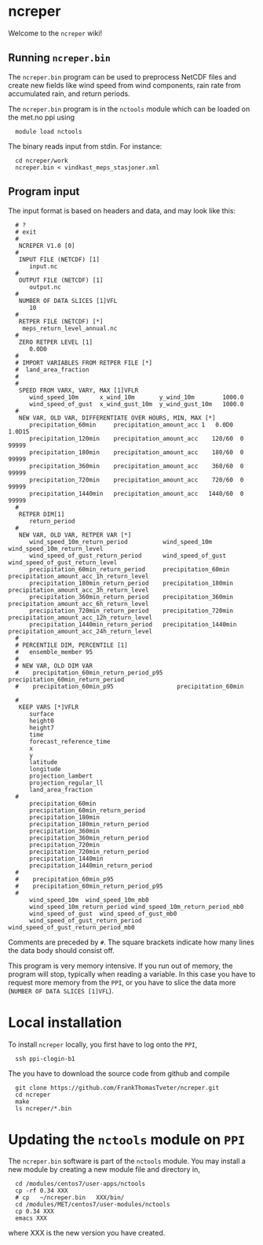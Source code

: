 # ncreper

Welcome to the `ncreper` wiki!

## Running `ncreper.bin`


The `ncreper.bin` program can be used to preprocess NetCDF files and create new fields like wind speed from wind components, rain rate from accumulated rain, and return periods.

The `ncreper.bin` program is in the `nctools` module which can be loaded on the met.no ppi using

      module load nctools

The binary reads input from stdin. For instance:

      cd ncreper/work
      ncreper.bin < vindkast_meps_stasjoner.xml


## Program input
The input format is based on headers and data, and may look like this:

      # ?
      # exit
      #
       NCREPER V1.0 [0]
      #
       INPUT FILE (NETCDF) [1]
          input.nc
      #
       OUTPUT FILE (NETCDF) [1]
          output.nc
      #
       NUMBER OF DATA SLICES [1]VFL
          10
      #
       RETPER FILE (NETCDF) [*]
        meps_return_level_annual.nc
      #
       ZERO RETPER LEVEL [1]
          0.0D0
      #
      # IMPORT VARIABLES FROM RETPER FILE [*]
      #  land_area_fraction
      #
      #
       SPEED FROM VARX, VARY, MAX [1]VFLR
          wind_speed_10m      x_wind_10m       y_wind_10m        1000.0
          wind_speed_of_gust  x_wind_gust_10m  y_wind_gust_10m   1000.0
      #
       NEW VAR, OLD VAR, DIFFERENTIATE OVER HOURS, MIN, MAX [*]
          precipitation_60min     precipitation_amount_acc 1   0.0D0   1.0D15
          precipitation_120min    precipitation_amount_acc    120/60  0 99999
          precipitation_180min    precipitation_amount_acc    180/60  0 99999
          precipitation_360min    precipitation_amount_acc    360/60  0 99999
          precipitation_720min    precipitation_amount_acc    720/60  0 99999
          precipitation_1440min   precipitation_amount_acc   1440/60  0 99999
      #
       RETPER DIM[1]
          return_period
      #
       NEW VAR, OLD VAR, RETPER VAR [*]
          wind_speed_10m_return_period          wind_speed_10m          wind_speed_10m_return_level
          wind_speed_of_gust_return_period      wind_speed_of_gust      wind_speed_of_gust_return_level
          precipitation_60min_return_period     precipitation_60min     precipitation_amount_acc_1h_return_level
          precipitation_180min_return_period    precipitation_180min    precipitation_amount_acc_3h_return_level
          precipitation_360min_return_period    precipitation_360min    precipitation_amount_acc_6h_return_level
          precipitation_720min_return_period    precipitation_720min    precipitation_amount_acc_12h_return_level
          precipitation_1440min_return_period   precipitation_1440min   precipitation_amount_acc_24h_return_level
      #
      # PERCENTILE DIM, PERCENTILE [1]
      #   ensemble_member 95
      #
      # NEW VAR, OLD DIM VAR
      #    precipitation_60min_return_period_p95    precipitation_60min_return_period
      #    precipitation_60min_p95                  precipitation_60min

      #
       KEEP VARS [*]VFLR
          surface
          height0
          height7
          time
          forecast_reference_time
          x
          y
          latitude
          longitude
          projection_lambert
          projection_regular_ll
          land_area_fraction
      #
          precipitation_60min
          precipitation_60min_return_period    
          precipitation_180min
          precipitation_180min_return_period    
          precipitation_360min
          precipitation_360min_return_period    
          precipitation_720min
          precipitation_720min_return_period    
          precipitation_1440min
          precipitation_1440min_return_period    
      #
      #    precipitation_60min_p95
      #    precipitation_60min_return_period_p95
      #
          wind_speed_10m  wind_speed_10m_mb0
          wind_speed_10m_return_period wind_speed_10m_return_period_mb0
          wind_speed_of_gust  wind_speed_of_gust_mb0
          wind_speed_of_gust_return_period wind_speed_of_gust_return_period_mb0

Comments are preceded by `#`. The square brackets indicate how many lines the data body should consist off.

This program is very memory intensive. If you run out of memory, the program will stop, typically when reading a variable. In this case you have to request more memory from the `PPI`, or you have to slice the data more (`NUMBER OF DATA SLICES [1]VFL`).

# Local installation

To install `ncreper` locally, you first have to log onto the `PPI`,

      ssh ppi-clogin-b1

The you have to download the source code from github and compile

      git clone https://github.com/FrankThomasTveter/ncreper.git
      cd ncreper
      make
      ls ncreper/*.bin

# Updating the `nctools` module on `PPI`

The `ncreper.bin` software is part of the `nctools` module. You may install a new module by creating a new module file and directory in,

      cd /modules/centos7/user-apps/nctools
      cp -rf 0.34 XXX
      # cp   ~/ncreper.bin   XXX/bin/
      cd /modules/MET/centos7/user-modules/nctools
      cp 0.34 XXX
      emacs XXX

where XXX is the new version you have created.

